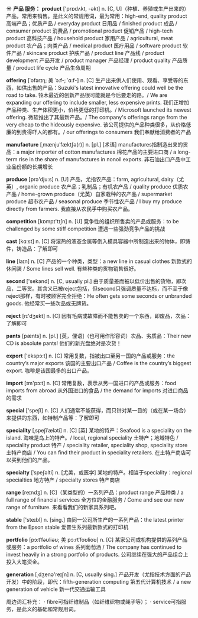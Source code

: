 ☀ <span class="category">**产品 服务：**</span>
<span class="vocabulary">**product**</span> ['prɒdʌkt, -əkt] 
<span class="definition">n. [C, U]（种植、养殖或生产出来的）产品，常用来销售。是此义的常规用词，最为常用：</span>high-end, quality product 高端产品；优质产品 / everyday product 日用品 / finished product 成品 / consumer product 消费品 / promotional product 促销产品 / high-tech product 高科技产品 / household product 家用产品 / agricultural, meat product 农产品；肉类产品 / medical product 医疗用品 / software product 软件产品 / skincare product 护肤产品 / product line 产品线 / product development 产品开发 / product manager 产品经理 / product quality 产品质量 / product life cycle 产品生命周期
                      
<span class="vocabulary">**offering**</span> [ˈɒfərɪŋ; 美 ˈɔ:f-; ˈɑ:f-]
<span class="definition">n. [C] 生产出来供人们使用、观看、享受等的东西，如供出售的产品：</span>Suzuki's latest innovative offering could well be the road to take. 铃木最近的创新产品很可能就是今后要走的路。/ We are expanding our offering to include smaller, less expensive prints. 我们正增加产品种类、生产体积更小，价格更低的打印机。/ Microsoft launched its newest offering. 微软推出了其最新产品。/ The company's offerings range from the very cheap to the hideously expensive. 该公司提供的产品种类很多，从价格低廉的到贵得吓人的都有。/ our offerings to consumers 我们奉献给消费者的产品

<span class="vocabulary">**manufacture**</span> [ˌmænjuˈfæktʃə(r)] 
<span class="definition">n. [pl.] [术语] manufactures指制造出来的货品：</span>a major importer of cotton manufactures 棉花产品的主要进口商 / a long-term rise in the share of manufactures in nonoil exports. 非石油出口产品中工业品份额的长期增长

<span class="vocabulary">**produce**</span> [prə'dju:s] 
<span class="definition">n. [U] 产品，尤指农产品：</span>farm, agricultural, dairy（尤英）, organic produce 农产品；乳制品；有机农产品 / quality produce 优质农产品 / home-grown produce（尤英）自家栽种的农产品 / supermarket produce 超市农产品 / seasonal produce 季节性农产品 / I buy my produce directly from farmers. 我直接从农民手中购买农产品。

<span class="vocabulary">**competition**</span> [kɒmpɪ'tɪʃn] 
<span class="definition">n. [U] 竞争性的组织所售卖的产品或服务：</span>to be challenged by some stiff competition 遭遇一些强劲竞争产品的挑战

<span class="vocabulary">**cast**</span> [kɑːst] 
<span class="definition">n. [C] 将滚热的液态金属等倒入模具容器中所制造出来的物体，即铸件，铸造品：</span>了解即可 

<span class="vocabulary">**line**</span> [laɪn] 
<span class="definition">n. [C] 产品的一个种类，类型：</span>a new line in casual clothes 新款式的休闲装 / Some lines sell well. 有些种类的货物销售很好。

<span class="vocabulary">**second**</span> ['sekənd] 
<span class="definition">n. [C, usually pl.] 由于质量差而被以低价出售的货物，即次品，二等货。其含义已被reject包括，但second只强调质量不达标，而不至于像reject那样，有时被顾客完全拒绝：</span>He often gets some seconds or unbranded goods. 他经常买一些次品或无牌货。

<span class="vocabulary">**reject**</span> [rɪ'dӡekt] 
<span class="definition">n. [C] 因有毛病或故障而不能售卖的一个东西，即废品，次品：</span>了解即可
           
<span class="vocabulary">**pants**</span> [pænts]
<span class="definition">n. [pl.] [英，俚语]（也可用作形容词）次品、劣质品：</span>Their new CD is absolute pants! 他们的新光盘绝对是次货！

<span class="vocabulary">**export**</span> ['ekspɔ:t] 
<span class="definition">n. [C] 常用复数，指被出口至另一国的产品或服务：</span>the country’s major exports 该国的主要出口产品 / Coffee is the country’s biggest export. 咖啡是该国最多的出口产品。

<span class="vocabulary">**import**</span> [ɪm'pɔ:t] 
<span class="definition">n. [C] 常用复数，表示从另一国进口的产品或服务：</span>food imports from abroad 从外国进口的食品 / the demand for imports 对进口商品的需求

<span class="vocabulary">**special**</span> ['speʃl] 
<span class="definition">n. [C] 人们通常不能获得，而只针对某一目的（或在某一场合）来提供的东西，如特制产品等：</span>了解即可
           
<span class="vocabulary">**speciality**</span> [ˌspeʃiˈæləti]
<span class="definition">n. [C] [英] 某地的特产：</span>Seafood is a speciality on the island. 海味是岛上的特产。/ local, regional speciality 土特产；地域特色 / speciality product 特产 / speciality retailer, speciality shop, speciality store 土特产商店 / You can find their product in speciality retailers. 在土特产商店可以买到他们的产品。

<span class="vocabulary">**specialty**</span> [ˈspeʃəlti]
<span class="definition">n. [尤美，或医学] 某地的特产。相当于speciality：</span>regional specialties 地方特产 / specialty stores 特产商店 

<span class="vocabulary">**range**</span> [reɪndӡ] 
<span class="definition">n. [C]（某类型的）一系列产品：</span>product range 产品种类 / a full range of financial services 全方位的金融服务 / Come and see our new range of furniture. 来看看我们的新家具系列吧。

<span class="vocabulary">**stable**</span> ['steɪbl] 
<span class="definition">n. [sing.] 由同一公司所生产的一系列产品：</span>the latest printer from the Epson stable 爱普生系列最新款式的打印机
           
<span class="vocabulary">**portfolio**</span> [pɔ:tˈfəʊliəʊ; 美 pɔ:rtˈfoʊlioʊ]
<span class="definition">n. [C] 某家公司或机构提供的系列产品或服务：</span>a portfolio of wines 系列葡萄酒 / The company has continued to invest heavily in a strong portfolio of products. 公司继续在强大的产品组合上投入大笔资金。

<span class="vocabulary">**generation**</span> [͵dӡenə'reɪʃn] 
<span class="definition">n. [C, usually sing.] 产品开发（尤指技术方面的产品开发）中的阶段，即代：</span>fifth-generation computing 第五代计算机技术 / a new generation of vehicle 新一代交通运输工具

周边词汇补充：
· fibre可指纤维制品（如纤维织物或绳子等）；
· service可指服务，是此义的基础和常规用词。

